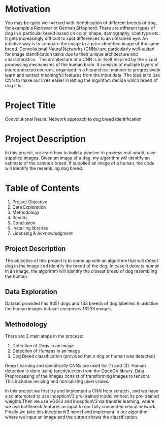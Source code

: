 # Motivation
You may be quite well versed with identification of  different breeds of dog, for example a Retriever or German SHepherd. There are different types of dog in a particular breed based on color, shape, demography, coat type etc. It gets increasingly difficult to spot differences to an untrained eye. An intuitive way is to compare the image to a prior identified image of the same breed. Convolutional Neural Networks (CNNs) are particularly well-suited for image identification tasks due to their unique architecture and characteristics. 
The architecture of a CNN is in itself  inspired by the visual processing mechanisms of the human brain. It consists of multiple layers of interconnected neurons, organized in a hierarchical manner to progressively learn and extract meaningful features from the input data.
The idea is to use CNN to make our lives easier in letting the algorithm decide which breed of dog it is.

# Project Title 
Convolutional Neural Network approach to dog breed Identification

# Project Description
In this project, we learn how to build a pipeline to process real-world, user-supplied images. Given an image of a dog, my algorithm will identify an estimate of the canine’s breed. If supplied an image of a human, the code will identify the resembling dog breed. 

# Table of Contents
1. Project Objective
2. Data Exploration
3. Methodology
4. Results
5. Conclusion
6. Installing libraries 
7. Licensing & Acknowledgment

## Project Description
The objective of this project is to come up with an algorithm that will detect dog in the image and identify the breed of the dog. In case it detects human in an image, the algorithm will identify the closest breed of dog resembling the human. 

## Data Exploration
Dataset provided has 8351 dogs and 133 breeds of dog labelled. In addition the human images dataset comprises 13233 images. 

## Methodology
There are 3 main steps in the process:
1. Detection of Dogs in an image
2. Detection of Humans in an image
3. Dog Breed classification (provided that a dog or human was detected)

Deep Learning and specifically CNNs are used for (1) and (3). Human detection is done using facedetection from the OpenCV library. Data Preprocessing of the images consist of transforming images to tensors. This includes resizing and normalizing pixel values.

In this project we first try and implement a CNN from scratch , and we have also attempted to use InceptionV3 pre-trained model without its pre-trained weights.Then we use VGG16 and InceptionV3 via transfer learning, where we use bottleneck features as input to our fully connected neural network.
Finally we take this InceptionV3 model and implement in our algorithm where we input an image and the output shows the classification.


 
